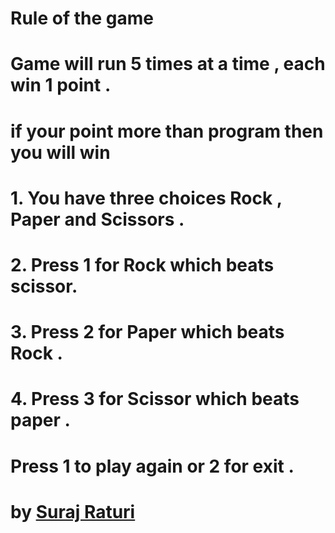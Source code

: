 # <b>Rule of the game</b>
# Game will run 5 times at a time , each win 1 point .
# if your point more than program then you will win 

# 1.  You have three choices Rock , Paper and Scissors .
# 2.  Press 1 for  Rock which  beats scissor.
# 3.  Press 2 for Paper which  beats Rock .
# 4.  Press 3 for Scissor which  beats paper .

# Press 1 to play again or 2 for exit .

# by <b><u>Suraj Raturi</u></b>
